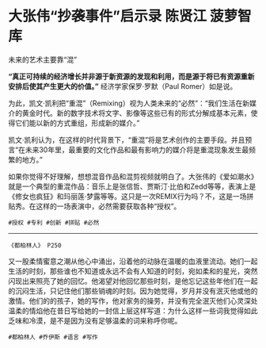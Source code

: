 # 大张伟“抄袭事件”启示录 陈贤江 菠萝智库

未来的艺术主要靠“混”

**“真正可持续的经济增长并非源于新资源的发现和利用，而是源于将已有资源重新安排后使其产生更大的价值。”** 经济学家保罗·罗默（Paul Romer）如是说。

为此，凯文·凯利把“重混”（Remixing）视为人类未来的“必然”：“我们生活在新媒介的黄金时代。新的数字技术将文字、影像等这些已有的形式分解成基本元素，使得它们能以新的方式重组，形成新的媒介。”

凯文·凯利认为，在这样的时代背景下，“重混”将是艺术创作的主要手段。并且预言“在未来30年里，最重要的文化作品和最有影响力的媒介将是重混现象发生最频繁的地方。”

如果你觉得不好理解，想想混音作品和混剪视频就明白了。大张伟的《爱如潮水》就是一个典型的重混作品：音乐上是张信哲、贾斯汀·比伯和Zedd等等，表演上是《修女也疯狂》和玛丽莲·梦露等等。这只是一次REMIX行为吗？不，这是一场拼贴秀。在这样的一场表演中，必然需要获取各种“授权”。

`#授权 #专利 #创新 #拼贴 #必然`

---

`《都柏林人》 P250`

又一股柔情蜜意之潮从他心中涌出，沿着他的动脉在温暖的血液里流动。她们一起生活的时刻，那些谁也不知道或永远不会有人知道的时刻，宛如柔和的星光，突然闪现出来照亮了她的回忆。他渴望对他回忆那些时刻，是他忘记这些年他们在一起的沉闷生活，只记住他们那些销魂的时刻。因为她觉得，岁月并没有泯灭他或他的激情。他们的的孩子，她的写作，他对家务的操劳，并没有完全泯灭他们心灵深处温柔的情焰他在昔日写给她的一封信上层这样写道：为什么这样一些词我觉得如此乏味和冷漠，是不是因为没有足够温柔的词来称呼你呢。

`#都柏林人 #乔伊斯 #语言 #写作`
